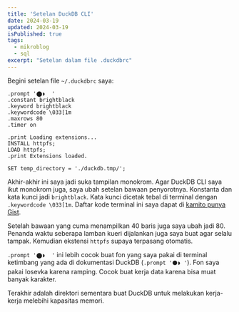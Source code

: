 ```yaml
---
title: 'Setelan DuckDB CLI'
date: 2024-03-19
updated: 2024-03-19
isPublished: true
tags:
  - mikroblog
  - sql
excerpt: "Setelan dalam file .duckdbrc"
---
```


Begini setelan file `~/.duckdbrc` saya:

```
.prompt '⬤◗  '
.constant brightblack
.keyword brightblack
.keywordcode \033[1m
.maxrows 80
.timer on

.print Loading extensions...
INSTALL httpfs;
LOAD httpfs;
.print Extensions loaded.

SET temp_directory = './duckdb.tmp/';
```

Akhir-akhir ini saya jadi suka tampilan monokrom. Agar DuckDB CLI saya ikut monokrom juga, saya ubah setelan bawaan penyorotnya. Konstanta dan kata kunci jadi `brightblack`. Kata kunci dicetak tebal di terminal dengan `.keywordcode \033[1m`. Daftar kode terminal ini saya dapat di [kamito punya Gist](https://gist.github.com/kamito/704813).

Setelah bawaan yang cuma menampilkan 40 baris juga saya ubah jadi 80. Penanda waktu seberapa lamban kueri dijalankan juga saya buat agar selalu tampak. Kemudian ekstensi `httpfs` supaya terpasang otomatis.

`.prompt '⬤◗  '` ini lebih cocok buat fon yang saya pakai di terminal ketimbang yang ada di dokumentasi DuckDB (`.prompt '⚫◗ '`).
Fon saya pakai Iosevka karena ramping. Cocok buat kerja data karena bisa muat banyak karakter.

Terakhir adalah direktori sementara buat DuckDB untuk melakukan kerja-kerja melebihi kapasitas memori.

